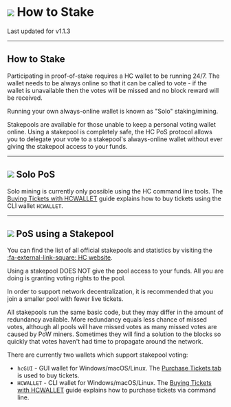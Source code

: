 # <img class="hc-icon" src="/img/hc-icons/QuestionTicket.svg" /> How to Stake

Last updated for v1.1.3

---

## How to Stake

Participating in proof-of-stake requires a HC wallet to be running 24/7. The wallet needs to be always online so that it can be called to vote - if the wallet is unavailable then the votes will be missed and no block reward will be received.

Running your own always-online wallet is known as "Solo" staking/mining.

Stakepools are available for those unable to keep a personal voting wallet online. Using a stakepool is completely safe, the HC PoS protocol allows you to delegate your vote to a stakepool's always-online wallet without ever giving the stakepool access to your funds.

---

## <img class="hc-icon" src="/img/hc-icons/Solo.svg" /> Solo PoS

Solo mining is currently only possible using the HC command line tools. The [Buying Tickets with HCWALLET](/getting-started/user-guides/hcwallet-tickets.md) guide explains how to buy tickets using the CLI wallet `HCWALLET`.

---

## <img class="hc-icon" src="/img/hc-icons/Pool.svg" /> PoS using a Stakepool

You can find the list of all official stakepools and statistics by visiting the
[:fa-external-link-square: HC website](https://h.cash).

Using a stakepool DOES NOT give the pool access to your funds. All you are doing is granting voting rights to the pool.

In order to support network decentralization, it is recommended that you join a smaller pool with fewer live tickets.

All stakepools run the same basic code, but they may differ in the amount of redundancy available.
More redundancy equals less chance of missed votes, although all pools will have missed votes as many missed votes are caused by PoW miners.
Sometimes they will find a solution to the blocks so quickly that votes haven't had time to propagate around the network.

There are currently two wallets which support stakepool voting:

- `hcGUI` - GUI wallet for Windows/macOS/Linux. The [Purchase Tickets tab](/getting-started/user-guides/using-hcGUI.md#tickets) is used to buy tickets.
- `HCWALLET` - CLI wallet for Windows/macOS/Linux. The [Buying Tickets with HCWALLET](/getting-started/user-guides/hcwallet-tickets.md) guide explains how to purchase tickets via command line.
